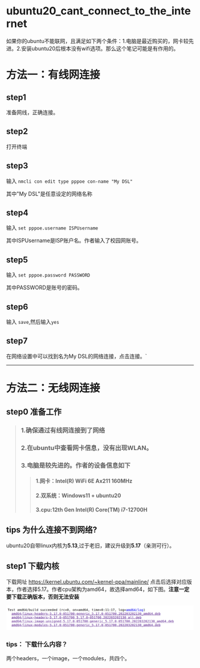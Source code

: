 # ubuntu20_cant_connect_to_the_internet
如果你的ubuntu不能联网，且满足如下两个条件：1.电脑是最近购买的，网卡较先进。2.安装ubuntu20后根本没有wifi选项。那么这个笔记可能是有作用的。
# 方法一：有线网连接
## step1
准备网线，正确连接。
## step2
打开终端
## step3
输入 `nmcli con edit type pppoe con-name "My DSL"`

其中"My DSL"是任意设定的网络名称
## step4
输入 `set pppoe.username ISPUsername`

其中ISPUsername是ISP账户名。作者输入了校园网账号。
## step5
输入 `set pppoe.password PASSWORD`

其中PASSWORD是账号的密码。
## step6
输入 `save`,然后输入`yes`
## step7
在网络设置中可以找到名为My DSL的网络连接，点击连接。`
***
# 方法二：无线网连接
## step0 准备工作 
>### 1.确保通过有线网连接到了网络
>### 2.在ubuntu中查看网卡信息，没有出现WLAN。
>### 3.电脑是较先进的。作者的设备信息如下
>>#### 1.网卡：Intel(R) WiFi 6E Ax211 160MHz
>>#### 2.双系统：Windows11 + ubuntu20
>>#### 3.cpu:12th Gen Intel(R) Core(TM) i7-12700H
## tips 为什么连接不到网络?
ubuntu20自带linux内核为**5.13**,过于老旧，建议升级到**5.17**（亲测可行）。
## step1 下载内核
下载网址 https://kernel.ubuntu.com/~kernel-ppa/mainline/
点击后选择对应版本，作者选择5.17。作者cpu架构为amd64，故选择amd64，如下图。**注意一定要下载正确版本，否则无法安装**

![image](https://github.com/OTT123/ubuntu20-can-t-connect-to-the-internet/blob/main/img/pic1.png)
### tips： 下载什么内容？
两个headers，一个image，一个modules，共四个。
